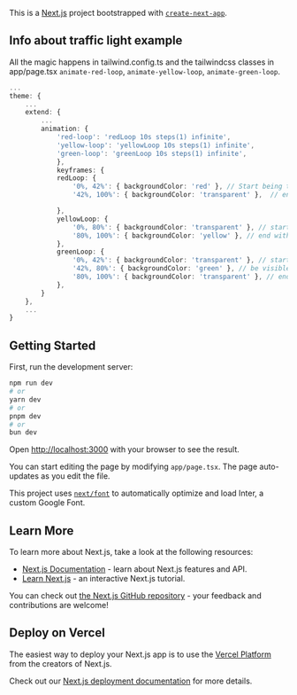 This is a [Next.js](https://nextjs.org/) project bootstrapped with [`create-next-app`](https://github.com/vercel/next.js/tree/canary/packages/create-next-app).

## Info about traffic light example
All the magic happens in tailwind.config.ts and the tailwindcss classes in app/page.tsx `animate-red-loop`, `animate-yellow-loop`, `animate-green-loop`.
```ts tailwind.config.ts config
...
theme: {
    ...
    extend: {
        ...
        animation: {
            'red-loop': 'redLoop 10s steps(1) infinite',
            'yellow-loop': 'yellowLoop 10s steps(1) infinite',
            'green-loop': 'greenLoop 10s steps(1) infinite',
            },
            keyframes: {
            redLoop: {
                '0%, 42%': { backgroundColor: 'red' }, // Start being transparent at 42% of the duration
                '42%, 100%': { backgroundColor: 'transparent' },  // end being transparent at 100% of the duration

            },
            yellowLoop: {
                '0%, 80%': { backgroundColor: 'transparent' }, // start with being transparent until 80% of the duration
                '80%, 100%': { backgroundColor: 'yellow' }, // end with being yellow until 100% of the duration
            },
            greenLoop: {
                '0%, 42%': { backgroundColor: 'transparent' }, // start being transparent until 42% of the duration
                '42%, 80%': { backgroundColor: 'green' }, // be visible between 42% and 80% of the duration
                '80%, 100%': { backgroundColor: 'transparent' }, // end being transparent until 100% of the duration
            },
        }
    },
    ...
}
```

## Getting Started

First, run the development server:

```bash
npm run dev
# or
yarn dev
# or
pnpm dev
# or
bun dev
```

Open [http://localhost:3000](http://localhost:3000) with your browser to see the result.

You can start editing the page by modifying `app/page.tsx`. The page auto-updates as you edit the file.

This project uses [`next/font`](https://nextjs.org/docs/basic-features/font-optimization) to automatically optimize and load Inter, a custom Google Font.

## Learn More

To learn more about Next.js, take a look at the following resources:

- [Next.js Documentation](https://nextjs.org/docs) - learn about Next.js features and API.
- [Learn Next.js](https://nextjs.org/learn) - an interactive Next.js tutorial.

You can check out [the Next.js GitHub repository](https://github.com/vercel/next.js/) - your feedback and contributions are welcome!

## Deploy on Vercel

The easiest way to deploy your Next.js app is to use the [Vercel Platform](https://vercel.com/new?utm_medium=default-template&filter=next.js&utm_source=create-next-app&utm_campaign=create-next-app-readme) from the creators of Next.js.

Check out our [Next.js deployment documentation](https://nextjs.org/docs/deployment) for more details.
